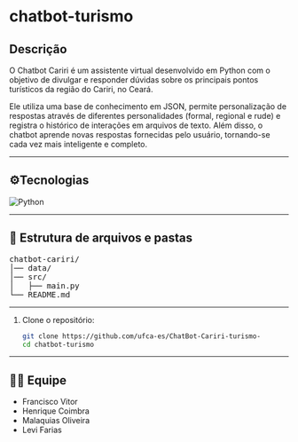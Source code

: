# chatbot-turismo

## Descrição
O Chatbot Cariri é um assistente virtual desenvolvido em Python com o objetivo de divulgar e responder dúvidas sobre os principais pontos turísticos da região do Cariri, no Ceará.

Ele utiliza uma base de conhecimento em JSON, permite personalização de respostas através de diferentes personalidades (formal, regional e rude) e registra o histórico de interações em arquivos de texto. Além disso, o chatbot aprende novas respostas fornecidas pelo usuário, tornando-se cada vez mais inteligente e completo.

---

## ⚙️Tecnologias

![Python](https://img.shields.io/badge/Python-3776AB?style=for-the-badge&logo=python&logoColor=white)

---

## 📂 Estrutura de arquivos e pastas
<pre>
chatbot-cariri/
│── data/
│── src/
│   ├── main.py  
└── README.md
</pre>
---

1. Clone o repositório:
   ```bash
   git clone https://github.com/ufca-es/ChatBot-Cariri-turismo-
   cd chatbot-turismo
   ```

---
## 👨‍💻 Equipe
- Francisco Vitor
- Henrique Coimbra
- Malaquias Oliveira
- Levi Farias

